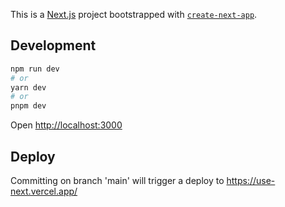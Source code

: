 This is a [Next.js](https://nextjs.org/) project bootstrapped with [`create-next-app`](https://github.com/vercel/next.js/tree/canary/packages/create-next-app).

## Development

```bash
npm run dev
# or
yarn dev
# or
pnpm dev
```

Open [http://localhost:3000](http://localhost:3000)


## Deploy

Committing on branch 'main' will trigger a deploy to https://use-next.vercel.app/
